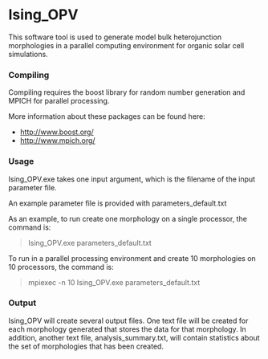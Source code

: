 Ising_OPV
=========

This software tool is used to generate model bulk heterojunction morphologies in a parallel computing environment for organic solar cell simulations.

### Compiling
Compiling requires the boost library for random number generation and MPICH for parallel processing.

More information about these packages can be found here:
- http://www.boost.org/
- http://www.mpich.org/

### Usage
Ising_OPV.exe takes one input argument, which is the filename of the input parameter file.

An example parameter file is provided with parameters_default.txt

As an example, to run create one morphology on a single processor, the command is:
>    Ising_OPV.exe parameters_default.txt

To run in a parallel processing environment and create 10 morphologies on 10 processors, the command is:
>    mpiexec -n 10 Ising_OPV.exe parameters_default.txt

### Output
Ising_OPV will create several output files.  One text file will be created for each morphology generated that stores the data for that morphology.  In addition, another text file, analysis_summary.txt, will contain statistics about the set of morphologies that has been created.
